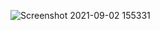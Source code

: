![Screenshot 2021-09-02 155331](https://user-images.githubusercontent.com/49027903/132115491-86039be3-5b6f-4e0c-a64d-433148ef60d4.jpg)
